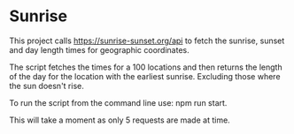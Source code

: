 # Sunrise

This project calls https://sunrise-sunset.org/api to fetch the sunrise, sunset and day length times for geographic coordinates.

The script fetches the times for a 100 locations and then returns the length of the day for the location with the earliest sunrise. Excluding those where the sun doesn't rise.

To run the script from the command line use: npm run start.

This will take a moment as only 5 requests are made at time.
